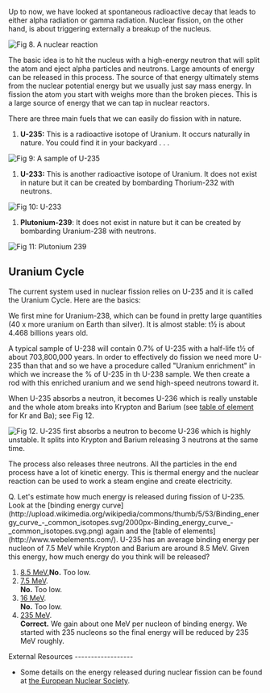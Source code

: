 Up to now, we have looked at spontaneous radioactive decay that leads to either alpha radiation or gamma radiation. Nuclear fission, on the other hand, is about triggering externally a breakup of the nucleus.

![](https://online.science.psu.edu/sites/default/files/phys010/W10QM3nuclear/NuclearReaction.png "Fig 8. A nuclear reaction")

The basic idea is to hit the nucleus with a high-energy neutron that will split the atom and eject alpha particles and neutrons. Large amounts of energy can be released in this process. The source of that energy ultimately stems from the nuclear potential energy but we usually just say mass energy. In fission the atom you start with weighs more than the broken pieces. This is a large source of energy that we can tap in nuclear reactors.

There are three main fuels that we can easily do fission with in nature.

1. **U-235:** This is a radioactive isotope of Uranium. It occurs naturally in nature. You could find it in your backyard . . .

![](https://online.science.psu.edu/sites/default/files/phys010/W10QM3nuclear/HEUraniumC.jpg "Fig 9: A sample of U-235")

1. **U-233:** This is another radioactive isotope of Uranium. It does not exist in nature but it can be created by bombarding Thorium-232 with neutrons.

![](https://online.science.psu.edu/sites/default/files/phys010/W10QM3nuclear/FLiBe-Solid.gif "Fig 10: U-233")

1. **Plutonium-239**: It does not exist in nature but it can be created by bombarding Uranium-238 with neutrons.

![](https://online.science.psu.edu/sites/default/files/phys010/W10QM3nuclear/Plutonium_ring.jpg "Fig 11: Plutonium 239")

Uranium Cycle
-------------

The current system used in nuclear fission relies on U-235 and it is called the Uranium Cycle. Here are the basics:

We first mine for Uranium-238, which can be found in pretty large quantities (40 x more uranium on Earth than silver). It is almost stable: t½ is about 4.468 billions years old.

A typical sample of U-238 will contain 0.7% of U-235 with a half-life t½ of about 703,800,000 years. In order to effectively do fission we need more U-235 than that and so we have a procedure called "Uranium enrichment" in which we increase the % of U-235 in th U-238 sample. We then create a rod with this enriched uranium and we send high-speed neutrons toward it.

When U-235 absorbs a neutron, it becomes U-236 which is really unstable and the whole atom breaks into Krypton and Barium (see [table of element](http://www.webelements.com/) for Kr and Ba); see Fig 12.

![](https://online.science.psu.edu/sites/default/files/phys010/W10QM3nuclear/Nuclear_fission.svg_.png "Fig 12. U-235 first absorbs a neutron to become U-236 which is highly unstable. It splits into Krypton and Barium releasing 3 neutrons at the same time. ")

The process also releases three neutrons. All the particles in the end process have a lot of kinetic energy. This is thermal energy and the nuclear reaction can be used to work a steam engine and create electricity.

<div class="question">Q. Let's estimate how much energy is released during fission of U-235. Look at the [binding energy curve](http://upload.wikimedia.org/wikipedia/commons/thumb/5/53/Binding_energy_curve_-_common_isotopes.svg/2000px-Binding_energy_curve_-_common_isotopes.svg.png) again and the [table of elements](http://www.webelements.com/). U-235 has an average binding energy per nucleon of 7.5 MeV while Krypton and Barium are around 8.5 MeV. Given this energy, how much energy do you think will be released?

1. [8.5 MeV.](#)**No.** Too low.
2. [7.5 MeV](#).  
  **No.** Too low.
3. [16 MeV](#).  
  **No.** Too low.
4. [235 MeV](#).  
  **Correct.** We gain about one MeV per nucleon of binding energy. We started with 235 nucleons so the final energy will be reduced by 235 MeV roughly.
 
</div>External Resources
------------------

- Some details on the energy released during nuclear fission can be found at [the European Nuclear Society](http://www.euronuclear.org/info/encyclopedia/n/nuclear-fission.htm).